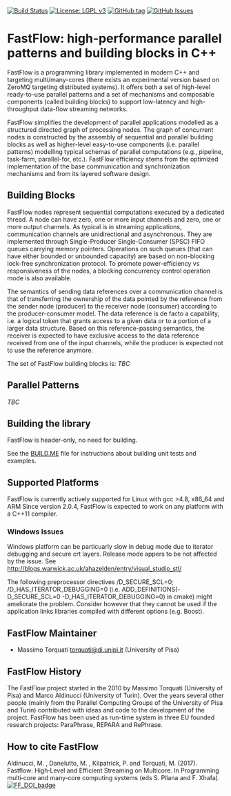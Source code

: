 [![Build Status](https://travis-ci.com/fastflow/fastflow.svg?branch=master)](https://travis-ci.com/fastflow/fastflow)
[![License: LGPL v3](https://img.shields.io/badge/License-LGPL%20v3-blue.svg)](https://www.gnu.org/licenses/lgpl-3.0)
[![GitHub tag](https://img.shields.io/github/tag/fastflow/fastflow.svg)](http://github.com/fastflow/fastflow/releases)
[![GitHub Issues](https://img.shields.io/github/issues/fastflow/fastflow.svg)](http://github.com/fastflow/fastflow/issues)

# FastFlow: high-performance parallel patterns and building blocks in C++

FastFlow is a programming library implemented in modern C++ and targeting
multi/many-cores (there exists an experimental version based on ZeroMQ targeting
distributed systems). It offers both a set of high-level ready-to-use parallel
patterns and a set of mechanisms and composable components
(called building blocks) to support low-latency and high-throughput data-flow
streaming networks.

FastFlow simplifies the development of parallel applications modelled as a
structured directed graph of processing nodes.
The graph of concurrent nodes is constructed by the assembly of sequential
and parallel building blocks as well as higher-level easy-to-use components
(i.e. parallel patterns) modelling typical schemas of parallel computations
(e.g., pipeline, task-farm, parallel-for, etc.).
FastFlow efficiency stems from the optimized implementation of the base communication
and synchronization mechanisms and from its layered software design.

## Building Blocks

FastFlow nodes represent sequential computations executed by a dedicated thread.
A node can have zero, one or more input channels and zero, one or more output channels.
As typical is in streaming applications, communication channels are unidirectional and
asynchronous. They are implemented through Single-Producer Single-Consumer
(SPSC) FIFO queues carrying memory pointers. Operations on such queues (that can have either
bounded or unbounded capacity) are based on  non-blocking lock-free synchronization protocol.
To promote power-efficiency vs responsiveness of the nodes, a blocking concurrency
control operation mode is also available.

The semantics of sending data references over a communication channel is that of transferring
the ownership of the data pointed by the reference from the sender node (producer) to the
receiver node (consumer) according to the producer-consumer model.
The data reference is de facto a capability, i.e. a logical token that grants access to a given
data or to a portion of a larger data structure. Based on this reference-passing semantics,
the receiver is expected to have exclusive access to the data reference received from one of
the input channels, while the producer is expected not to use the reference anymore.

The set of FastFlow building blocks is:
*TBC*

## Parallel Patterns
*TBC*

## Building the library
FastFlow is header-only, no need for building.

See the [BUILD.ME](BUILD.ME) file for instructions about building unit tests and examples.

## Supported Platforms
FastFlow is currently actively supported for Linux with gcc >4.8, x86_64 and ARM
Since version 2.0.4, FastFlow is expected to work on any platform with a C++11 compiler. 

### Windows Issues
Windows platform can be particuarly slow in debug mode due to iterator
debugging and secure crt layers. Release mode appers to be not affected by the
issue. See http://blogs.warwick.ac.uk/ahazelden/entry/visual_studio_stl/

The following preprocessor directives /D_SECURE_SCL=0;
/D_HAS_ITERATOR_DEBUGGING=0 (i.e. ADD_DEFINITIONS(-D_SECURE_SCL=0
-D_HAS_ITERATOR_DEBUGGING=0) in cmake) might ameliorate the problem. Consider
however that they cannot be used if the application links libraries compiled
with different options (e.g. Boost).

## FastFlow Maintainer
- Massimo Torquati <torquati@di.unipi.it> (University of Pisa)

## FastFlow History
The FastFlow project started in the 2010 by Massimo Torquati (University of Pisa) and 
Marco Aldinucci (University of Turin). 
Over the years several other people (mainly from the Parallel Computing Groups of the University of Pisa and Turin) contributed with ideas and code to the development of the project. FastFlow has been used as 
run-time system in three EU founded research projects: ParaPhrase, REPARA and RePhrase.


## How to cite FastFlow
Aldinucci, M. , Danelutto, M. , Kilpatrick, P. and Torquati, M. (2017). Fastflow: High‐Level and Efficient Streaming on Multicore. In Programming multi‐core and many‐core computing systems (eds S. Pllana and F. Xhafa).
[![FF_DOI_badge](https://img.shields.io/badge/DOI-https%3A%2F%2Fdoi.org%2F10.1002%2F9781119332015.ch13-blue.svg)](https://doi.org/10.1002/9781119332015.ch13)
